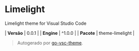 # Limelight

Limelight theme for Visual Studio Code

| **Versão** | 0.0.1 |
| **Engine** | ^1.0.0 |
| **Pacote** | theme-limelight |

> Autogerado por [go-vsc-theme](https://github.com/natalbu/go-vsc-theme).
